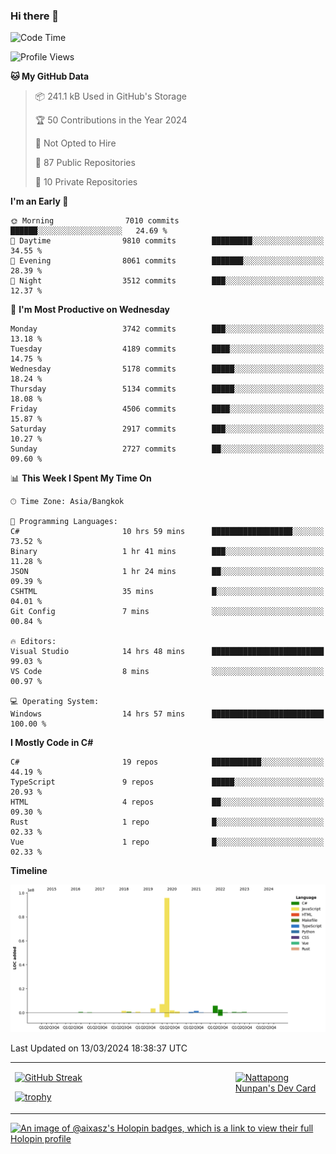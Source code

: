 ### Hi there 👋

<!--START_SECTION:waka-->
![Code Time](http://img.shields.io/badge/Code%20Time-1%2C469%20hrs%203%20mins-blue)

![Profile Views](http://img.shields.io/badge/Profile%20Views-8-blue)

**🐱 My GitHub Data** 

> 📦 241.1 kB Used in GitHub's Storage 
 > 
> 🏆 50 Contributions in the Year 2024
 > 
> 🚫 Not Opted to Hire
 > 
> 📜 87 Public Repositories 
 > 
> 🔑 10 Private Repositories 
 > 
**I'm an Early 🐤** 

```text
🌞 Morning                7010 commits        ██████░░░░░░░░░░░░░░░░░░░   24.69 % 
🌆 Daytime                9810 commits        █████████░░░░░░░░░░░░░░░░   34.55 % 
🌃 Evening                8061 commits        ███████░░░░░░░░░░░░░░░░░░   28.39 % 
🌙 Night                  3512 commits        ███░░░░░░░░░░░░░░░░░░░░░░   12.37 % 
```
📅 **I'm Most Productive on Wednesday** 

```text
Monday                   3742 commits        ███░░░░░░░░░░░░░░░░░░░░░░   13.18 % 
Tuesday                  4189 commits        ████░░░░░░░░░░░░░░░░░░░░░   14.75 % 
Wednesday                5178 commits        █████░░░░░░░░░░░░░░░░░░░░   18.24 % 
Thursday                 5134 commits        █████░░░░░░░░░░░░░░░░░░░░   18.08 % 
Friday                   4506 commits        ████░░░░░░░░░░░░░░░░░░░░░   15.87 % 
Saturday                 2917 commits        ███░░░░░░░░░░░░░░░░░░░░░░   10.27 % 
Sunday                   2727 commits        ██░░░░░░░░░░░░░░░░░░░░░░░   09.60 % 
```


📊 **This Week I Spent My Time On** 

```text
🕑︎ Time Zone: Asia/Bangkok

💬 Programming Languages: 
C#                       10 hrs 59 mins      ██████████████████░░░░░░░   73.52 % 
Binary                   1 hr 41 mins        ███░░░░░░░░░░░░░░░░░░░░░░   11.28 % 
JSON                     1 hr 24 mins        ██░░░░░░░░░░░░░░░░░░░░░░░   09.39 % 
CSHTML                   35 mins             █░░░░░░░░░░░░░░░░░░░░░░░░   04.01 % 
Git Config               7 mins              ░░░░░░░░░░░░░░░░░░░░░░░░░   00.84 % 

🔥 Editors: 
Visual Studio            14 hrs 48 mins      █████████████████████████   99.03 % 
VS Code                  8 mins              ░░░░░░░░░░░░░░░░░░░░░░░░░   00.97 % 

💻 Operating System: 
Windows                  14 hrs 57 mins      █████████████████████████   100.00 % 
```

**I Mostly Code in C#** 

```text
C#                       19 repos            ███████████░░░░░░░░░░░░░░   44.19 % 
TypeScript               9 repos             █████░░░░░░░░░░░░░░░░░░░░   20.93 % 
HTML                     4 repos             ██░░░░░░░░░░░░░░░░░░░░░░░   09.30 % 
Rust                     1 repo              █░░░░░░░░░░░░░░░░░░░░░░░░   02.33 % 
Vue                      1 repo              █░░░░░░░░░░░░░░░░░░░░░░░░   02.33 % 
```



**Timeline**

![Lines of Code chart](https://raw.githubusercontent.com/aixasz/aixasz/main/assets/bar_graph.png)


 Last Updated on 13/03/2024 18:38:37 UTC
<!--END_SECTION:waka-->

<table>
<tr>
<td width="70%" valign="top">
 
 [![GitHub Streak](http://github-readme-streak-stats.herokuapp.com?user=aixasz&theme=github-dark&hide_border=true&date_format=%5BY%20%5DM%20j)](https://git.io/streak-stats)

 [![trophy](https://github-profile-trophy.vercel.app/?username=aixasz&theme=onedark)](https://github.com/ryo-ma/github-profile-trophy)
 </td>
<td width="30%" valign="top">
 
<a href="https://app.daily.dev/aixasz"><img src="https://api.daily.dev/devcards/403207936e6547c9a85ea449e9f3abe8.png?r=re8" alt="Nattapong Nunpan's Dev Card"/></a>

 </td>
</tr>
</table>

[![An image of @aixasz's Holopin badges, which is a link to view their full Holopin profile](https://holopin.me/aixasz)](https://holopin.io/@aixasz)
 

